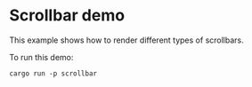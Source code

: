 # Scrollbar demo

This example shows how to render different types of scrollbars.

To run this demo:

```shell
cargo run -p scrollbar
```
